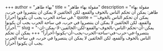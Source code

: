 +++
author = "بهاء طاهر"
title = "مقولة بهاء طاهر"
description = "مقولة بهاء طاهر: يمكن أن تحكم الناس بالخوف والقمع، لكن الخائفين لا يمكن ان ينتصروا في حرب، في ساحة الحرب يجب أن يكونوا أحراراً."
quote = '''يمكن أن تحكم الناس بالخوف والقمع، لكن الخائفين لا يمكن ان ينتصروا في حرب، في ساحة الحرب يجب أن يكونوا أحراراً.''' 
slug = "يمكن-أن-تحكم-الناس-بالخوف-والقمع-لكن-الخائفين-لا-يمكن-ان-ينتصروا-في-حرب-في-ساحة-الحرب-يجب-أن-يكونوا-أحراراً"
+++
يمكن أن تحكم الناس بالخوف والقمع، لكن الخائفين لا يمكن ان ينتصروا في حرب، في ساحة الحرب يجب أن يكونوا أحراراً.
